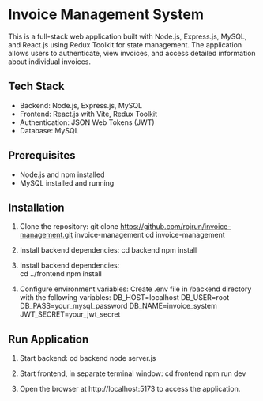 # Invoice Management System

This is a full-stack web application built with Node.js, Express.js, MySQL, and React.js using Redux Toolkit for state management. The application allows users to authenticate, view invoices, and access detailed information about individual invoices.

## Tech Stack

- Backend: Node.js, Express.js, MySQL
- Frontend: React.js with Vite, Redux Toolkit
- Authentication: JSON Web Tokens (JWT)
- Database: MySQL

## Prerequisites

- Node.js and npm installed
- MySQL installed and running

## Installation

1. Clone the repository:
   git clone https://github.com/rojrun/invoice-management.git invoice-management
   cd invoice-management

2. Install backend dependencies:
   cd backend
   npm install

3. Install backend dependencies:   
   cd ../frontend
   npm install

4. Configure environment variables:
   Create .env file in /backend directory with the following variables:
        DB_HOST=localhost
        DB_USER=root
        DB_PASS=your_mysql_password
        DB_NAME=invoice_system
        JWT_SECRET=your_jwt_secret

## Run Application

1. Start backend:
   cd backend
   node server.js

2. Start frontend, in separate terminal window:
   cd frontend
   npm run dev   

3. Open the browser at http://localhost:5173 to access the application.           